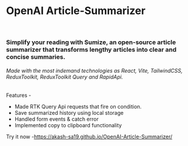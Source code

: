 <h1>OpenAI Article-Summarizer</h1>
<br/>
<h3>Simplify your reading with Sumize, an open-source article summarizer that transforms lengthy articles into clear and concise summaries.</h3>
<h6>Made with the most indemand technologies as React, Vite, TailwindCSS, ReduxToolkit, ReduxToolkit Query and RapidApi.</h6>

<p>Features -</p>
<ul>
<li>Made RTK Query Api requests that fire on condition.</li>
<li>Save summarized history using local storage</li>
<li>Handled form events & catch error </li>
<li>Implemented copy to clipboard functionality</li>
</ul>

<p>Try it now -<a href="https://akash-sa19.github.io/OpenAI-Article-Summarizer/">https://akash-sa19.github.io/OpenAI-Article-Summarizer/</a></p>
